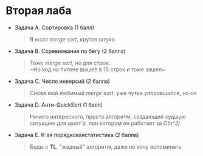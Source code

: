 # Вторая лаба
* Задача А. Сортировка (1 балл)
  > Я юзал *merge sort*, крутая штука
* Задача В. Соревнования по бегу (2 балла)
  > Тоже *merge sort*, но для строк.  
  ~Но код на питоне вышел в 15 строк и тоже зашел~
* Задача С. Число инверсий (2 балла)
  > Снова мой любимый *merge sort*, уже чутка упоровшийся, но он
* Задача D. Анти-QuickSort (1 балл)
  > Ничего интересного, просто алгоритм, создающий худшую ситуацию для *qsort'a*, при котором он работает за *O(n^2)*
* Задача Е. K-ая порядковаястатистика (2 балла)
  > Беды с **TL**, "жадный" алгоритм, даже не хочу вспоминать
